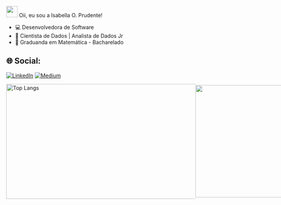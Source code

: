 <img src="https://media.giphy.com/media/hvRJCLFzcasrR4ia7z/giphy.gif" width="30px" height="30px"> Oii, eu sou a Isabella O. Prudente!


- 💻 Desenvolvedora de Software
- 🎲 Cientista de Dados | Analista de Dados Jr
- 🔭 Graduanda em Matemática - Bacharelado


## 🌐 Social:
[![LinkedIn](https://img.shields.io/badge/LinkedIn-%230077B5.svg?logo=linkedin&logoColor=white)](https://linkedin.com/in/ioprudente) [![Medium](https://img.shields.io/badge/Medium-12100E?logo=medium&logoColor=white)](https://medium.com/@ioprudente) 

<div style="display: flex; justify-content: space-between; align-items: center;">
  <img src="https://github-readme-stats.vercel.app/api/top-langs/?username=ioprudente&theme=tokyonight&count_private=true&layout=compact" alt="Top Langs" width="607px", height="307px">
  <img src="https://github.com/ioprudente/ioprudente/blob/main/DALL%C2%B7E%202024-11-02%2009.17.32%20-%20An%20image%20styled%20like%20an%20old%20computer%20screen%20with%20a%20blue%20color%20scheme.%20It%20shows%20a%20woman%20using%20a%20computer%20and%20analyzing%20charts%20and%20data.%20The%20screen%20has%20.webp"  width="300px">

</div>

